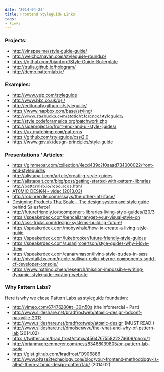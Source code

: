 ```yaml
---
date: '2014-04-24'
title: Frontend Styleguide Links
tags:
- links
---
```




### Projects:
  - http://vinspee.me/style-guide-guide/
  - http://welchcanavan.com/styleguide-roundup/
  - https://github.com/bjankord/Style-Guide-Boilerplate
  - http://trulia.github.io/hologram/
  - http://demo.patternlab.io/


### Examples:
  - http://www.yelp.com/styleguide
  - http://www.bbc.co.uk/gel/
  - http://editorially.github.io/styleguide/
  - https://www.mapbox.com/base/styling/
  - http://www.starbucks.com/static/reference/styleguide/
  - http://style.codeforamerica.org/patchwork.php
  - http://sideproject.io/front-end-and-ui-style-guides/
  - https://ux.mailchimp.com/patterns
  - https://github.com/styleguide/css/2.0
  - https://www.gov.uk/design-principles/style-guide



### Presentations / Articles:
  - https://gimmebar.com/collection/4ecd439c2f0aaad734000022/front-end-styleguides
  - http://alistapart.com/article/creating-style-guides
  - http://alistapart.com/blog/post/getting-started-with-pattern-libraries
  - http://patternlab.io/resources.html
  - [ATOMIC DESIGN - video (2013.03)](http://www.besquare.me/session/atomic-design/)
  - http://robinrendle.com/essays/the-other-interface/
  - [Designing Products That Scale - The design system and style guide behind Salesforce1 ](https://medium.com/p/c8f3001f709b)
  - http://futurefriendly.io/t/component-libraries-living-style-guides/120/3
  - https://speakerdeck.com/bencallahan/get-your-visual-style-on
  - http://css-tricks.com/design-systems-building-future/
  - https://speakerdeck.com/mobywhale/how-to-create-a-living-style-guide
  - https://speakerdeck.com/lukebrooker/future-friendly-style-guides
  - https://speakerdeck.com/susanjrobertson/style-guides-why-i-love-them
  - https://speakerdeck.com/canarymason/living-style-guides-in-sass
  - http://pivotallabs.com/nicole-sullivan-colin-obyrne-components-sgdd-cf-developer-console/
  - https://www.nothing.ch/en/research/mission-impossible-writing-dynamic-styleguide-existing-website



### Why Pattern Labs?
Here is why we chose Pattern Labs as styleguide foundation:

  - http://vimeo.com/67476280#t=30m50s (the Infomercial - Part)
  - http://www.slideshare.net/bradfrostweb/atomic-design-bdconf-nashville-2013
  - http://www.slideshare.net/bradfrostweb/atomic-design (MUST READ!)
  - http://www.slideshare.net/dmolsenwvu/the-what-and-why-of-pattern-lab (2014.02)
  - https://twitter.com/brad_frost/status/456476755822276609/photo/1
  - http://brianmuenzenmeyer.com/post/83488039805/on-pattern-lab-node
  - https://gist.github.com/bradfrost/10906886
  - http://www.phase2technology.com/blog/your-frontend-methodology-is-all-of-them-atomic-design-patternlab/ (2014.02)


